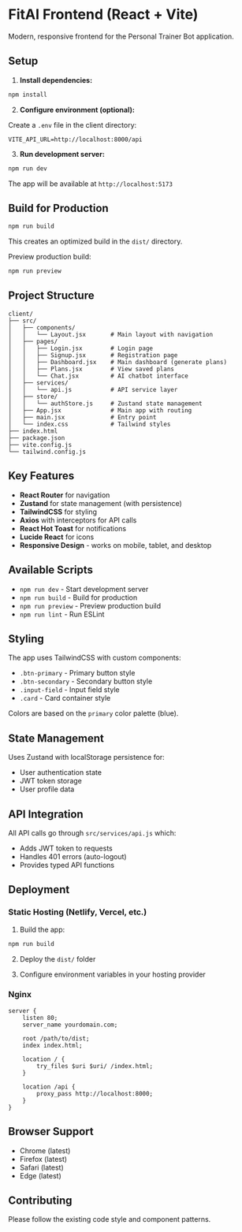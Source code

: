 # FitAI Frontend (React + Vite)

Modern, responsive frontend for the Personal Trainer Bot application.

## Setup

1. **Install dependencies:**
```bash
npm install
```

2. **Configure environment (optional):**

Create a `.env` file in the client directory:
```env
VITE_API_URL=http://localhost:8000/api
```

3. **Run development server:**
```bash
npm run dev
```

The app will be available at `http://localhost:5173`

## Build for Production

```bash
npm run build
```

This creates an optimized build in the `dist/` directory.

Preview production build:
```bash
npm run preview
```

## Project Structure

```
client/
├── src/
│   ├── components/
│   │   └── Layout.jsx       # Main layout with navigation
│   ├── pages/
│   │   ├── Login.jsx        # Login page
│   │   ├── Signup.jsx       # Registration page
│   │   ├── Dashboard.jsx    # Main dashboard (generate plans)
│   │   ├── Plans.jsx        # View saved plans
│   │   └── Chat.jsx         # AI chatbot interface
│   ├── services/
│   │   └── api.js           # API service layer
│   ├── store/
│   │   └── authStore.js     # Zustand state management
│   ├── App.jsx              # Main app with routing
│   ├── main.jsx             # Entry point
│   └── index.css            # Tailwind styles
├── index.html
├── package.json
├── vite.config.js
└── tailwind.config.js
```

## Key Features

- **React Router** for navigation
- **Zustand** for state management (with persistence)
- **TailwindCSS** for styling
- **Axios** with interceptors for API calls
- **React Hot Toast** for notifications
- **Lucide React** for icons
- **Responsive Design** - works on mobile, tablet, and desktop

## Available Scripts

- `npm run dev` - Start development server
- `npm run build` - Build for production
- `npm run preview` - Preview production build
- `npm run lint` - Run ESLint

## Styling

The app uses TailwindCSS with custom components:
- `.btn-primary` - Primary button style
- `.btn-secondary` - Secondary button style
- `.input-field` - Input field style
- `.card` - Card container style

Colors are based on the `primary` color palette (blue).

## State Management

Uses Zustand with localStorage persistence for:
- User authentication state
- JWT token storage
- User profile data

## API Integration

All API calls go through `src/services/api.js` which:
- Adds JWT token to requests
- Handles 401 errors (auto-logout)
- Provides typed API functions

## Deployment

### Static Hosting (Netlify, Vercel, etc.)

1. Build the app:
```bash
npm run build
```

2. Deploy the `dist/` folder

3. Configure environment variables in your hosting provider

### Nginx

```nginx
server {
    listen 80;
    server_name yourdomain.com;
    
    root /path/to/dist;
    index index.html;
    
    location / {
        try_files $uri $uri/ /index.html;
    }
    
    location /api {
        proxy_pass http://localhost:8000;
    }
}
```

## Browser Support

- Chrome (latest)
- Firefox (latest)
- Safari (latest)
- Edge (latest)

## Contributing

Please follow the existing code style and component patterns.

